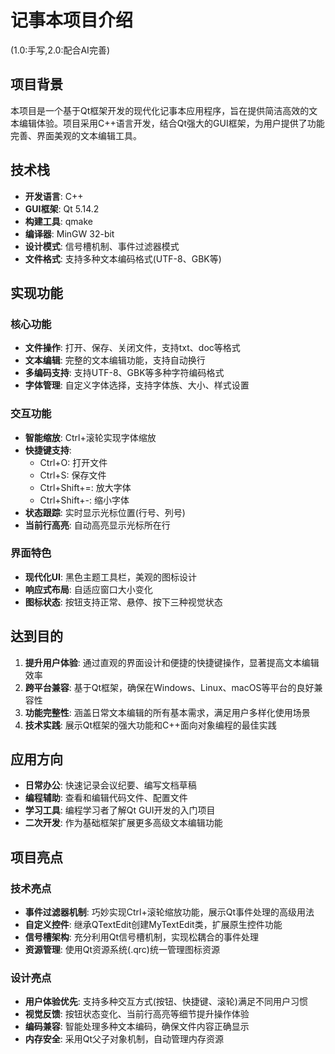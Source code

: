 # 记事本项目介绍
(1.0:手写,2.0:配合AI完善)

## 项目背景

本项目是一个基于Qt框架开发的现代化记事本应用程序，旨在提供简洁高效的文本编辑体验。项目采用C++语言开发，结合Qt强大的GUI框架，为用户提供了功能完善、界面美观的文本编辑工具。

## 技术栈

- **开发语言**: C++
- **GUI框架**: Qt 5.14.2
- **构建工具**: qmake
- **编译器**: MinGW 32-bit
- **设计模式**: 信号槽机制、事件过滤器模式
- **文件格式**: 支持多种文本编码格式(UTF-8、GBK等)

## 实现功能

### 核心功能
- **文件操作**: 打开、保存、关闭文件，支持txt、doc等格式
- **文本编辑**: 完整的文本编辑功能，支持自动换行
- **多编码支持**: 支持UTF-8、GBK等多种字符编码格式
- **字体管理**: 自定义字体选择，支持字体族、大小、样式设置

### 交互功能
- **智能缩放**: Ctrl+滚轮实现字体缩放
- **快捷键支持**: 
  - Ctrl+O: 打开文件
  - Ctrl+S: 保存文件
  - Ctrl+Shift+=: 放大字体
  - Ctrl+Shift+-: 缩小字体
- **状态跟踪**: 实时显示光标位置(行号、列号)
- **当前行高亮**: 自动高亮显示光标所在行

### 界面特色
- **现代化UI**: 黑色主题工具栏，美观的图标设计
- **响应式布局**: 自适应窗口大小变化
- **图标状态**: 按钮支持正常、悬停、按下三种视觉状态

## 达到目的

1. **提升用户体验**: 通过直观的界面设计和便捷的快捷键操作，显著提高文本编辑效率
2. **跨平台兼容**: 基于Qt框架，确保在Windows、Linux、macOS等平台的良好兼容性
3. **功能完整性**: 涵盖日常文本编辑的所有基本需求，满足用户多样化使用场景
4. **技术实践**: 展示Qt框架的强大功能和C++面向对象编程的最佳实践

## 应用方向

- **日常办公**: 快速记录会议纪要、编写文档草稿
- **编程辅助**: 查看和编辑代码文件、配置文件
- **学习工具**: 编程学习者了解Qt GUI开发的入门项目
- **二次开发**: 作为基础框架扩展更多高级文本编辑功能

## 项目亮点

### 技术亮点
- **事件过滤器机制**: 巧妙实现Ctrl+滚轮缩放功能，展示Qt事件处理的高级用法
- **自定义控件**: 继承QTextEdit创建MyTextEdit类，扩展原生控件功能
- **信号槽架构**: 充分利用Qt信号槽机制，实现松耦合的事件处理
- **资源管理**: 使用Qt资源系统(.qrc)统一管理图标资源

### 设计亮点
- **用户体验优先**: 支持多种交互方式(按钮、快捷键、滚轮)满足不同用户习惯
- **视觉反馈**: 按钮状态变化、当前行高亮等细节提升操作体验
- **编码兼容**: 智能处理多种文本编码，确保文件内容正确显示
- **内存安全**: 采用Qt父子对象机制，自动管理内存资源
